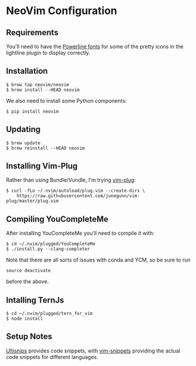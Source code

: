 # NeoVim Configuration

## Requirements

You'll need to have the [Powerline fonts](https://github.com/powerline/fonts)
for some of the pretty icons in the lightline plugin to display correctly.

## Installation

    $ brew tap neovim/neovim
    $ brew install --HEAD neovim

We also need to install some Python components:

    $ pip install neovim

## Updating

    $ brew update
    $ brew reinstall --HEAD neovim

## Installing Vim-Plug

Rather than using Bundle/Vundle, I'm trying
[vim-plug](https://github.com/junegunn/vim-plug):

    $ curl -fLo ~/.nvim/autoload/plug.vim --create-dirs \
        https://raw.githubusercontent.com/junegunn/vim-plug/master/plug.vim

## Compiling YouCompleteMe

After installing YouCompleteMe you'll need to compile it
with:

    $ cd ~/.nvim/plugged/YouCompleteMe
    $ ./install.py --clang-completer

Note that there are all sorts of issues  with conda and YCM, so be sure to run 

    source deactivate

before the above.

## Intalling TernJs

    $ cd ~/.nvim/plugged/tern_for_vim
    $ node install

## Setup Notes

[Ultisnips](https://github.com/SirVer/ultisnips) provides code snippets, with
[vim-snippets](https://github.com/honza/vim-snippets) providing the actual code
snippets for different languages.


